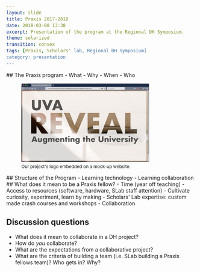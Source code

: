 ```yaml
---
layout: slide
title: Praxis 2017-2018
date: 2018-03-08 13:38
excerpt: Presentation of the program at the Regional DH Symposium.
theme: solarized
transition: convex
tags: [Praxis, Scholars' lab, Regional DH Symposium]
category: presentation
---
```


<div class="slides">
                <section data-markdown>
                    <script type="text/template">
## Praxis 2017-2018
 </script>
</section>
</div>

<div class="slides">
    <section data-markdown>
        <script type="text/template">
### Who we are
- Monica Blair (History)
- Ankita Chakrabarti (English)
- Victoria Clark (Music)
- Tanner Greene (Music)
- Christian Howard (English)
- Spyros Simotas (French)
        </script>
    </section>
</div>

<section data-markdown
            data-separator="^\n\n\n"  
            data-separator-vertical="^\n\n">
## The Praxis program
- What
- Why
- When
- Who
</section>

<section>
<figure>
<img src="/assets/img/reveal-logo-in-browser.jpg" style="width:80%">
<figcaption>
<small>
Our project's logo embedded on a mock-up website.
</small>
</figcaption>
</figure>
</section>


<section data-markdown>
## Structure of the Program
- Learning technology
- Learning collaboration
</section>


<section data-markdown
                      data-separator="^\n\n\n"  
                      data-separator-vertical="^\n\n">
## What does it mean to be a Praxis fellow?
 - Time (year off teaching)
 - Access to resources (software, hardware, SLab staff attention)
 - Cultivate curiosity, experiment, learn by making
 - Scholars' Lab expertise: custom made crash courses and workshops
 - Collaboration  


## Discussion questions

- What does it mean to collaborate in a DH project?
- How do _you_ collaborate?
- What are the expectations from a collaborative project?
- What are the criteria of building a team (i.e. SLab building a Praxis fellows team)? Who gets in? Why?
</section>


<div class="slides">
    <section data-markdown>
        <script type="text/template">
### Contact info
- Christian Howard (ch4zs@virginia.edu)
- Spyros Simotas (ss4ws@virginia.edu)
        </script>
    </section>
</div>
